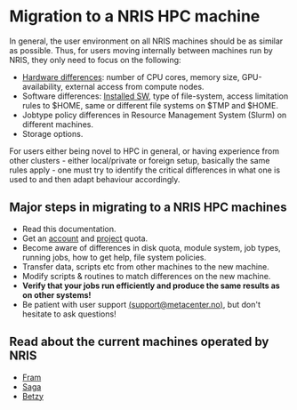 # Migration to a NRIS HPC machine

In general, the user environment on all NRIS machines should be as similar as possible.
Thus, for users moving internally between machines run by NRIS, they only need to focus on the following:

* [Hardware differences](/hpc_machines/hardware_overview.md): number of CPU cores, memory size, GPU-availability, external access from compute nodes.
* Software differences: [Installed SW](/software/installed_software.md), type of file-system, access limitation rules to \$HOME, same or different file systems on \$TMP and \$HOME.
* Jobtype policy differences in Resource Management System (Slurm) on different machines.
* Storage options.

For users either being novel to HPC in general, or having experience from other clusters - either local/private or foreign setup, basically the same rules apply - one must try to identify the critical differences in what one is used to and then adapt behaviour accordingly. 

## Major steps in migrating to a NRIS HPC machines

* Read this documentation.
* Get an [account](/getting_started/applying_account.md) and [project](/getting_started/applying_resources.md) quota.
* Become aware of differences in disk quota, module system, job types, running jobs, how to get help, file system policies.
* Transfer data, scripts etc from other machines to the new machine.
* Modify scripts & routines to match differences on the new machine.
* **Verify that your jobs run efficiently and produce the same results as on other systems!**
* Be patient with user support [(support@metacenter.no)](mailto:support@metacenter.no), but don't hesitate to ask questions!

## Read about the current machines operated by NRIS

* [Fram](/hpc_machines/fram.md)
* [Saga](/hpc_machines/saga.md)
* [Betzy](/hpc_machines/betzy.md)
